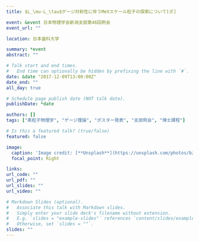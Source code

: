 ```yaml
---
title: $L_\mu-L_\tau$ゲージ対称性に伴うMeVスケール粒子の探索について[ポ]

event: &event 日本物理学会新潟支部第46回例会
event_url: ""

location: 日本歯科大学

summary: *event
abstract: ""

# Talk start and end times.
#   End time can optionally be hidden by prefixing the line with `#`.
date: &date "2017-12-09T13:00:00Z"
date_end: ""
all_day: true

# Schedule page publish date (NOT talk date).
publishDate: *date

authors: []
tags: ["素粒子物理学", "ゲージ理論", "ポスター発表", "支部例会", "博士課程"]

# Is this a featured talk? (true/false)
featured: false

image:
  caption: 'Image credit: [**Unsplash**](https://unsplash.com/photos/bzdhc5b3Bxs)'
  focal_point: Right

links:
url_code: ""
url_pdf: ""
url_slides: ""
url_video: ""

# Markdown Slides (optional).
#   Associate this talk with Markdown slides.
#   Simply enter your slide deck's filename without extension.
#   E.g. `slides = "example-slides"` references `content/slides/example-slides.md`.
#   Otherwise, set `slides = ""`.
slides: ""
---
```

